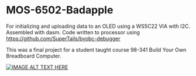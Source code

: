 # MOS-6502-Badapple
For initializing and uploading data to an OLED using a WS5C22 VIA with I2C. Assembled with dasm. Code written to processor using https://github.com/SuperTails/byobc-debugger

This was a final project for a student taught course 98-341 Build Your Own Breadboard Computer.



[![IMAGE ALT TEXT HERE](https://img.youtube.com/vi/tCdFdv-RszU/0.jpg)](https://www.youtube.com/shorts/tCdFdv-RszU)
